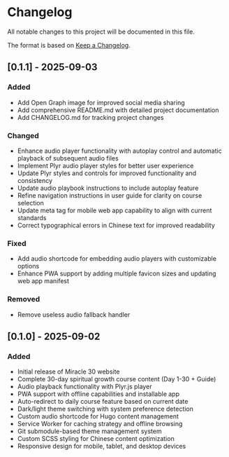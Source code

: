 # Changelog

All notable changes to this project will be documented in this file.

The format is based on [Keep a Changelog](https://keepachangelog.com/en/).

## [0.1.1] - 2025-09-03

### Added
- Add Open Graph image for improved social media sharing
- Add comprehensive README.md with detailed project documentation
- Add CHANGELOG.md for tracking project changes

### Changed
- Enhance audio player functionality with autoplay control and automatic playback of subsequent audio files
- Implement Plyr audio player styles for better user experience
- Update Plyr styles and controls for improved functionality and consistency
- Update audio playbook instructions to include autoplay feature
- Refine navigation instructions in user guide for clarity on course selection
- Update meta tag for mobile web app capability to align with current standards
- Correct typographical errors in Chinese text for improved readability

### Fixed
- Add audio shortcode for embedding audio players with customizable options
- Enhance PWA support by adding multiple favicon sizes and updating web app manifest

### Removed
- Remove useless audio fallback handler

## [0.1.0] - 2025-09-02

### Added
- Initial release of Miracle 30 website
- Complete 30-day spiritual growth course content (Day 1-30 + Guide)
- Audio playback functionality with Plyr.js player
- PWA support with offline capabilities and installable app
- Auto-redirect to daily course feature based on current date
- Dark/light theme switching with system preference detection
- Custom audio shortcode for Hugo content management
- Service Worker for caching strategy and offline browsing
- Git submodule-based theme management system
- Custom SCSS styling for Chinese content optimization
- Responsive design for mobile, tablet, and desktop devices
